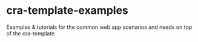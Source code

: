 # cra-template-examples
Examples &amp; tutorials for the common web app scenarios and needs on top of the cra-template
